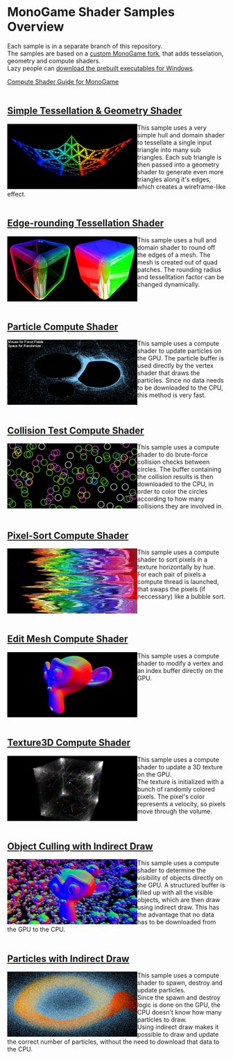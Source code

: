 # MonoGame Shader Samples Overview

Each sample is in a separate branch of this repository.<br>
The samples are based on a [custom MonoGame fork](https://github.com/MonoGame/MonoGame/pull/7533), that adds tesselation, geometry and compute shaders.<br>
Lazy people can [download the prebuilt executables for Windows](https://www.dropbox.com/s/c5h81mtgw5pnctu/Monogame%20Shader%20Samples.zip?dl=1).

[Compute Shader Guide for MonoGame](https://github.com/cpt-max/Docs/blob/master/MonoGame%20Compute%20Shader%20Guide.md)
<br><br>

## [Simple Tessellation & Geometry Shader](https://github.com/cpt-max/MonoGame-Shader-Samples/tree/tesselation_geometry)
[<img align="left" width="300" src="Screenshots/TesselationGeometry.jpg">](https://github.com/cpt-max/MonoGame-Shader-Samples/tree/tesselation_geometry)
This sample uses a very simple hull and domain shader to tessellate a single input triangle into many sub triangles. Each sub triangle is then passed into a geometry shader to generate even more triangles along it's edges, which creates a wireframe-like effect.
<br clear="left"/><br>

## [Edge-rounding Tessellation Shader](https://github.com/cpt-max/MonoGame-Shader-Samples/tree/edgerounding)
[<img align="left" width="300" src="Screenshots/EdgeRounding.jpg">](https://github.com/cpt-max/MonoGame-Shader-Samples/tree/edgerounding)
This sample uses a hull and domain shader to round off the edges of a mesh. The mesh is created out of quad patches. The rounding radius and tesselltation factor can be changed dynamically.
<br clear="left"/><br>

## [Particle Compute Shader](https://github.com/cpt-max/MonoGame-Shader-Samples/tree/compute_gpu_particles)
[<img align="left" width="300" src="Screenshots/ComputeParticles.jpg">](https://github.com/cpt-max/MonoGame-Shader-Samples/tree/compute_gpu_particles)
This sample uses a compute shader to update particles on the GPU. The particle buffer is used directly by the vertex shader that draws the particles. Since no data needs to be downloaded to the CPU, this method is very fast.
<br clear="left"/><br>

## [Collision Test Compute Shader](https://github.com/cpt-max/MonoGame-Shader-Samples/tree/compute_cpu)
[<img align="left" width="300" src="Screenshots/ComputeCircles.jpg">](https://github.com/cpt-max/MonoGame-Shader-Samples/tree/compute_cpu)
This sample uses a compute shader to do brute-force collision checks between circles. The buffer containing the collision results is then downloaded to the CPU, in order to color the circles according to how many collisions they are involved in.
<br clear="left"/><br>

## [Pixel-Sort Compute Shader](https://github.com/cpt-max/MonoGame-Shader-Samples/tree/compute_write_to_texture)
[<img align="left" width="300" src="Screenshots/PixelSort.jpg">](https://github.com/cpt-max/MonoGame-Shader-Samples/tree/compute_write_to_texture)
This sample uses a compute shader to sort pixels in a texture horizontally by hue.
For each pair of pixels a compute thread is launched, that swaps the pixels (if neccessary) like a bubble sort.
<br clear="left"/><br>

## [Edit Mesh Compute Shader](https://github.com/cpt-max/MonoGame-Shader-Samples/tree/compute_write_to_vertex_buffer)
[<img align="left" width="300" src="Screenshots/EditMesh.jpg">](https://github.com/cpt-max/MonoGame-Shader-Samples/tree/compute_write_to_vertex_buffer)
This sample uses a compute shader to modify a vertex and an index buffer directly on the GPU.
<br clear="left"/><br>

## [Texture3D Compute Shader](https://github.com/cpt-max/MonoGame-Shader-Samples/tree/compute_write_to_3d_texture)
[<img align="left" width="300" src="Screenshots/Texture3D.jpg">](https://github.com/cpt-max/MonoGame-Shader-Samples/tree/compute_write_to_3d_texture)
This sample uses a compute shader to update a 3D texture on the GPU.<br>
The texture is initialized with a bunch of randomly colored pixels. The pixel's color represents a velocity, so pixels move through the volume.
<br clear="left"/><br>

## [Object Culling with Indirect Draw](https://github.com/cpt-max/MonoGame-Shader-Samples/tree/object_culling_indirect_draw)
[<img align="left" width="300" src="Screenshots/ObjectCulling.jpg">](https://github.com/cpt-max/MonoGame-Shader-Samples/tree/object_culling_indirect_draw)
This sample uses a compute shader to determine the visibility of objects directly on the GPU.
A structured buffer is filled up with all the visible objects, which are then draw using indirect draw. This has the advantage that no data has to be downloaded from the GPU to the CPU.
<br clear="left"/><br>

## [Particles with Indirect Draw](https://github.com/cpt-max/MonoGame-Shader-Samples/tree/indirect_draw_instances)
[<img align="left" width="300" src="Screenshots/ParticlesIndirectDraw.jpg">](https://github.com/cpt-max/MonoGame-Shader-Samples/tree/indirect_draw_instances)
This sample uses a compute shader to spawn, destroy and update particles.<br>
Since the spawn and destroy logic is done on the GPU, the CPU doesn't know how many particles to draw.<br>
Using indirect draw makes it possible to draw and update the correct number of particles, without the need to download that data to the CPU.
<br clear="left"/><br>








